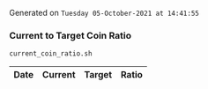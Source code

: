 Generated on `Tuesday 05-October-2021 at 14:41:55`

### Current to Target Coin Ratio
`current_coin_ratio.sh`

Date|Current|Target|Ratio
---|---|---|---
